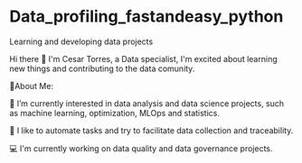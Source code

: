 # Data_profiling_fastandeasy_python
Learning and developing data projects

Hi there 👋
I'm Cesar Torres, a Data specialist, I'm excited about learning new things and contributing to the data comunity.

🚀About Me:

🔭 I’m currently interested in data analysis and data science  projects, such as machine learning, optimization, MLOps and statistics.

📝 I like to automate tasks and try to facilitate data collection and traceability.

💻 I'm currently working on data quality and data governance projects.
